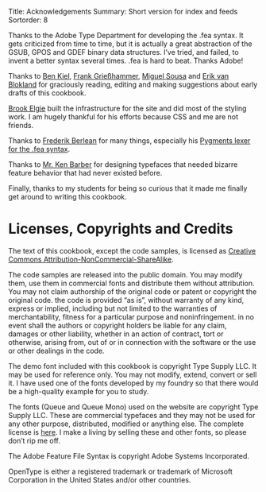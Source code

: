Title: Acknowledgements
Summary: Short version for index and feeds
Sortorder: 8

Thanks to the Adobe Type Department for developing the .fea syntax. It gets criticized from time to time, but it is actually a great abstraction of the GSUB, GPOS and GDEF binary data structures. I’ve tried, and failed, to invent a better syntax several times. .fea is hard to beat. Thanks Adobe!

Thanks to [Ben Kiel](http://benkiel.com), [Frank Grießhammer](http://frgr.de), [Miguel Sousa](http://adobe.com/type) and [Erik van Blokland](http://letterror.com) for graciously reading, editing and making suggestions about early drafts of this cookbook.

[Brook Elgie](http://brookelgie.com) built the infrastructure for the site and did most of the styling work. I am hugely thankful for his efforts because CSS and me are not friends.

Thanks to [Frederik Berlean](http://typemytype.com) for many things, especially his [Pygments lexer for the .fea syntax](https://github.com/typemytype/OpenTypeFeatureLexer).

Thanks to [Mr. Ken Barber](http://typeandlettering.com) for designing typefaces that needed bizarre feature behavior that had never existed before.

Finally, thanks to my students for being so curious that it made me finally get around to writing this cookbook.


# Licenses, Copyrights and Credits

The text of this cookbook, except the code samples, is licensed as [Creative Commons Attribution-NonCommercial-ShareAlike](http://creativecommons.org/licenses/by-nc-sa/3.0/).

The code samples are released into the public domain. You may modify them, use them in commercial fonts and distribute them without attribution. You may not claim authorship of the original code or patent or copyright the original code. the code is provided “as is”, without warranty of any kind, express or implied, including but not limited to the warranties of merchantability, fitness for a particular purpose and noninfringement. in no event shall the authors or copyright holders be liable for any claim, damages or other liability, whether in an action of contract, tort or otherwise, arising from, out of or in connection with the software or the use or other dealings in the code.

The demo font included with this cookbook is copyright Type Supply LLC. It may be used for reference only. You may not modify, extend, convert or sell it. I have used one of the fonts developed by my foundry so that there would be a high-quality example for you to study.

The fonts (Queue and Queue Mono) used on the website are copyright Type Supply LLC. These are commercial typefaces and they may not be used for any other purpose, distributed, modified or anything else. The complete license is [here](http://typesupply.com/license). I make a living by selling these and other fonts, so please don’t rip me off.

The Adobe Feature File Syntax is copyright Adobe Systems Incorporated.

OpenType is either a registered trademark or trademark of Microsoft Corporation in the United States and/or other countries.
